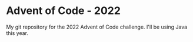 # Advent of Code - 2022

My git repository for the 2022 Advent of Code challenge. I'll be using Java
this year.
